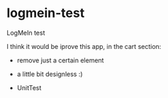 # logmein-test
LogMeIn test

I think it would be iprove this app, in the cart section:
 - remove just a certain element
 - a little bit designless :)
 
 - UnitTest
